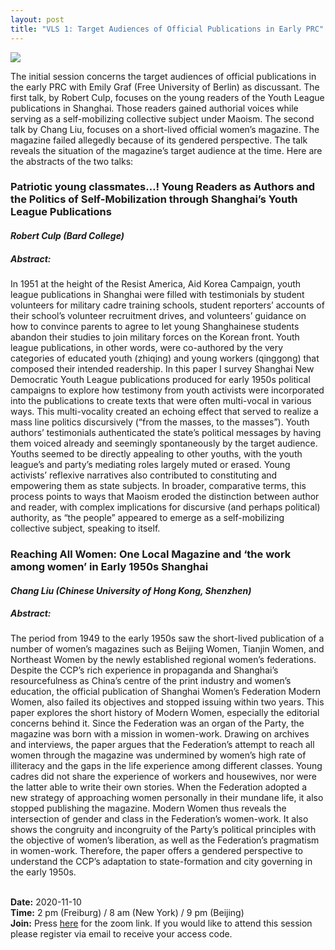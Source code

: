 ```yaml
---
layout: post
title: "VLS 1: Target Audiences of Official Publications in Early PRC"
---
```


<span class="image right"><img src="{{ site.baseurl }}/assets/images/session_1.png"></span>

The initial session concerns the target audiences of official publications in the early PRC with Emily Graf (Free University of Berlin) as discussant. The first talk, by Robert Culp, focuses on the young readers of the Youth League publications in Shanghai. Those readers gained authorial voices while serving as a self-mobilizing collective subject under Maoism. The second talk by Chang Liu, focuses on a short-lived official women’s magazine. The magazine failed allegedly because of its gendered perspective. The talk reveals the situation of the magazine’s target audience at the time. Here are the abstracts of the two talks:

<div class="row">
<div class="6u 12u$(small)">

<h3>Patriotic young classmates…! Young Readers as Authors and the Politics of Self-Mobilization through Shanghai’s Youth League Publications</h3>

<h4><i>Robert Culp (Bard College)</i></h4>

<h5> Abstract:</h5>
In 1951 at the height of the Resist America, Aid Korea Campaign, youth league publications in Shanghai were filled with testimonials by student volunteers for military cadre training schools, student reporters’ accounts of their school’s volunteer recruitment drives, and volunteers’ guidance on how to convince parents to agree to let young Shanghainese students abandon their studies to join military forces on the Korean front. Youth league publications, in other words, were co-authored by the very categories of educated youth (zhiqing) and young workers (qinggong) that composed their intended readership.
In this paper I survey Shanghai New Democratic Youth League publications produced for early 1950s political campaigns to explore how testimony from youth activists were incorporated into the publications to create texts that were often multi-vocal in various ways. This multi-vocality created an echoing effect that served to realize a mass line politics discursively (“from the masses, to the masses”). Youth authors’ testimonials authenticated the state’s political messages by having them voiced already and seemingly spontaneously by the target audience. Youths seemed to be directly appealing to other youths, with the youth league’s and party’s mediating roles largely muted or erased. Young activists’ reflexive narratives also contributed to constituting and empowering them as state subjects. In broader, comparative terms, this process points to ways that Maoism eroded the distinction between author and reader, with complex implications for discursive (and perhaps political) authority, as “the people” appeared to emerge as a self-mobilizing collective subject, speaking to itself.

</div>

<div class="6u$ 12u$(small)">

<h3>Reaching All Women: One Local Magazine and ‘the work among women’ in Early 1950s Shanghai</h3>

<h4><i>Chang Liu (Chinese University of Hong Kong, Shenzhen)</i></h4>

<h5> Abstract:</h5>
The period from 1949 to the early 1950s saw the short-lived publication of a number of women’s magazines such as Beijing Women, Tianjin Women, and Northeast Women by the newly established regional women’s federations. Despite the CCP’s rich experience in propaganda and Shanghai’s resourcefulness as China’s centre of the print industry and women’s education, the official publication of Shanghai Women’s Federation Modern Women, also failed its objectives and stopped issuing within two years.
This paper explores the short history of Modern Women, especially the editorial concerns behind it. Since the Federation was an organ of the Party, the magazine was born with a mission in women-work. Drawing on archives and interviews, the paper argues that the Federation’s attempt to reach all women through the magazine was undermined by women’s high rate of illiteracy and the gaps in the life experience among different classes. Young cadres did not share the experience of workers and housewives, nor were the latter able to write their own stories. When the Federation adopted a new strategy of approaching women personally in their mundane life, it also stopped publishing the magazine. Modern Women thus reveals the intersection of gender and class in the Federation’s women-work. It also shows the congruity and incongruity of the Party’s political principles with the objective of women’s liberation, as well as the Federation’s pragmatism in women-work. Therefore, the paper offers a gendered perspective to understand the CCP’s adaptation to state-formation and city governing in the early 1950s.

</div>

<p>
<br>
<b>Date:</b> 2020-11-10
<br>
<b>Time:</b> 2 pm (Freiburg) / 8 am (New York) / 9 pm (Beijing)
<br>
<b>Join:</b> Press <a href="https://uni-freiburg.zoom.us/j/83487054977">here</a> for the zoom link. If you would like to attend this session please register via email to receive your access code.
</p>
